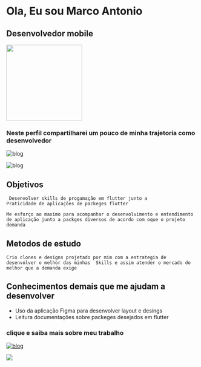 # Ola, Eu sou Marco Antonio

## Desenvolvedor mobile 
<img aling="left" height="200cm" src="https://raw.githubusercontent.com/gist/marco0antonio0/87b3fa933bb4396accc6ad9e2030ab1d/raw/3476aa84572e646e92d8971639653bb47c0fba2c/cardapresent.svg">

### Neste perfil compartilharei um pouco de minha trajetoria como  desenvolvedor  

![blog](https://img.shields.io/badge/Flutter-02569B?style=for-the-badge&logo=flutter&logoColor=white
)

![blog](http://ForTheBadge.com/images/badges/made-with-python.svg)
    
## Objetivos
     Desenvolver skills de progamação em flutter junto a 
    Praticidade de aplicações de packeges flutter 
        
    Me esforço ao maximo para acompanhar o desenvolvimento e entendimento
    de aplicação junto a packges diversos de acordo com oque o projeto demanda

## Metodos de estudo 
    Crio clones e designs projetado por mim com a estrategia de desenvolver o melhor das minhas  Skills e assim atender o mercado do melhor que a demanda exige

##  Conhecimentos demais que me ajudam a desenvolver

*    Uso da aplicação Figma para desenvolver layout e desings  
*    Leitura documentações sobre packeges desejados  em flutter 

### clique e saiba mais sobre meu trabalho 
[![blog](https://img.shields.io/badge/Instagram-E4405F?style=for-the-badge&logo=instagram&logoColor=white)](https://www.instagram.com/marco0antonio_/)
 
 
<img aling="right" height="cm" src="https://raw.githubusercontent.com/gist/marco0antonio0/d26c9ca1310cc10d2e45d08ba9469ad7/raw/e0461accea1617a4f0641de51794197c45695971/cardperfil.svg">

